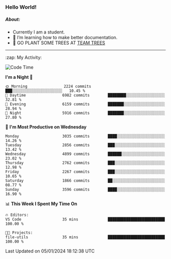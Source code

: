 ### Hello World!

##### About:
- Currently I am a student.
- 🌱 I’m learning how to make better documentation.
- 🌱 GO PLANT SOME TREES AT [TEAM TREES](https://teamtrees.org/)

---
  <summary>:zap: My Activity:</summary>
  
<!--START_SECTION:waka-->
![Code Time](http://img.shields.io/badge/Code%20Time-1%2C268%20hrs%2025%20mins-blue)

**I'm a Night 🦉** 

```text
🌞 Morning                2224 commits        ███░░░░░░░░░░░░░░░░░░░░░░   10.45 % 
🌆 Daytime                6982 commits        ████████░░░░░░░░░░░░░░░░░   32.81 % 
🌃 Evening                6159 commits        ███████░░░░░░░░░░░░░░░░░░   28.94 % 
🌙 Night                  5916 commits        ███████░░░░░░░░░░░░░░░░░░   27.80 % 
```
📅 **I'm Most Productive on Wednesday** 

```text
Monday                   3035 commits        ████░░░░░░░░░░░░░░░░░░░░░   14.26 % 
Tuesday                  2856 commits        ███░░░░░░░░░░░░░░░░░░░░░░   13.42 % 
Wednesday                4899 commits        ██████░░░░░░░░░░░░░░░░░░░   23.02 % 
Thursday                 2762 commits        ███░░░░░░░░░░░░░░░░░░░░░░   12.98 % 
Friday                   2267 commits        ███░░░░░░░░░░░░░░░░░░░░░░   10.65 % 
Saturday                 1866 commits        ██░░░░░░░░░░░░░░░░░░░░░░░   08.77 % 
Sunday                   3596 commits        ████░░░░░░░░░░░░░░░░░░░░░   16.90 % 
```


📊 **This Week I Spent My Time On** 

```text
🔥 Editors: 
VS Code                  35 mins             █████████████████████████   100.00 % 

🐱‍💻 Projects: 
file-utils               35 mins             █████████████████████████   100.00 % 
```


 Last Updated on 05/01/2024 18:12:38 UTC
<!--END_SECTION:waka-->

